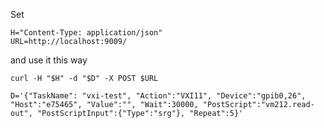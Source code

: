 Set

```shell
H="Content-Type: application/json"
URL=http://localhost:9009/

```

and use it this way

```shell
curl -H "$H" -d "$D" -X POST $URL
```

```shell
D='{"TaskName": "vxi-test", "Action":"VXI11", "Device":"gpib0,26", "Host":"e75465", "Value":"", "Wait":30000, "PostScript":"vm212.read-out", "PostScriptInput":{"Type":"srg"}, "Repeat":5}'
```
